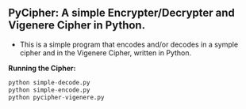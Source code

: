 PyCipher: A simple Encrypter/Decrypter and Vigenere Cipher in Python.
------------------------------------------------------------------
- This is a simple program that encodes and/or decodes in a symple cipher and in the Vigenere Cipher, written in Python.

**Running the Cipher:**
```py
python simple-decode.py
python simple-encode.py
python pycipher-vigenere.py
```